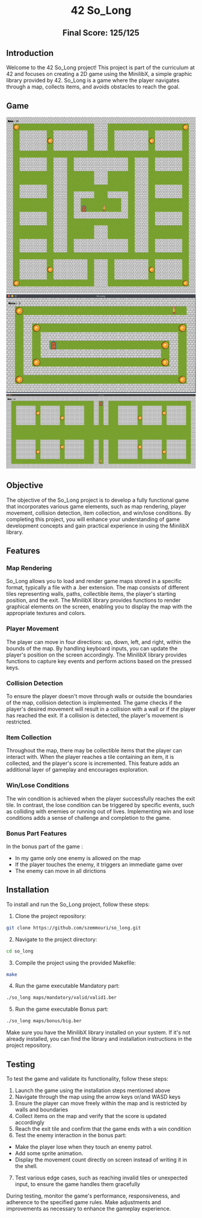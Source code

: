<div align="center">
  <h1>42 So_Long</h1> 
  
  ## Final Score: 125/125
</div>

## Introduction

Welcome to the 42 So_Long project! This project is part of the curriculum at 42 and focuses on creating a 2D game using the MinilibX, a simple graphic library provided by 42. So_Long is a game where the player navigates through a map, collects items, and avoids obstacles to reach the goal.

## Game

![Game Screenshot 1](https://github.com/szemmouri/so_long/blob/main/images/Screen%20Shot%202025-02-09%20at%202.38.17%20PM.png)
![Game Screenshot 2](https://github.com/szemmouri/so_long/blob/main/images/Screen%20Shot%202025-02-09%20at%202.38.56%20PM%201.png)
![Game Screenshot 3](https://github.com/szemmouri/so_long/blob/main/images/Screen%20Shot%202025-02-09%20at%202.42.00%20PM.png)


## Objective

The objective of the So_Long project is to develop a fully functional game that incorporates various game elements, such as map rendering, player movement, collision detection, item collection, and win/lose conditions. By completing this project, you will enhance your understanding of game development concepts and gain practical experience in using the MinilibX library.

## Features

### Map Rendering
So_Long allows you to load and render game maps stored in a specific format, typically a file with a .ber extension. The map consists of different tiles representing walls, paths, collectible items, the player's starting position, and the exit. The MinilibX library provides functions to render graphical elements on the screen, enabling you to display the map with the appropriate textures and colors.

### Player Movement
The player can move in four directions: up, down, left, and right, within the bounds of the map. By handling keyboard inputs, you can update the player's position on the screen accordingly. The MinilibX library provides functions to capture key events and perform actions based on the pressed keys.

### Collision Detection
To ensure the player doesn't move through walls or outside the boundaries of the map, collision detection is implemented. The game checks if the player's desired movement will result in a collision with a wall or if the player has reached the exit. If a collision is detected, the player's movement is restricted.

### Item Collection
Throughout the map, there may be collectible items that the player can interact with. When the player reaches a tile containing an item, it is collected, and the player's score is incremented. This feature adds an additional layer of gameplay and encourages exploration.

### Win/Lose Conditions
The win condition is achieved when the player successfully reaches the exit tile. In contrast, the lose condition can be triggered by specific events, such as colliding with enemies or running out of lives. Implementing win and lose conditions adds a sense of challenge and completion to the game.

### Bonus Part Features
In the bonus part of the game :
- In my game only one enemy is allowed on the map
- If the player touches the enemy, it triggers an immediate game over
- The enemy can move in all dirictions

## Installation

To install and run the So_Long project, follow these steps:

1. Clone the project repository:
```bash
git clone https://github.com/szemmouri/so_long.git
```

2. Navigate to the project directory:
```bash
cd so_long
```

3. Compile the project using the provided Makefile:
```bash
make
```

4. Run the game executable Mandatory part:
```bash
./so_long maps/mandatory/valid/valid1.ber
```

5. Run the game executable Bonus part:
```bash
./so_long maps/bonus/big.ber
```

Make sure you have the MinilibX library installed on your system. If it's not already installed, you can find the library and installation instructions in the project repository.

## Testing

To test the game and validate its functionality, follow these steps:

1. Launch the game using the installation steps mentioned above
2. Navigate through the map using the arrow keys or/and WASD keys
3. Ensure the player can move freely within the map and is restricted by walls and boundaries
4. Collect items on the map and verify that the score is updated accordingly
5. Reach the exit tile and confirm that the game ends with a win condition
6. Test the enemy interaction in the bonus part:
  - Make the player lose when they touch an enemy patrol.
  - Add some sprite animation.
  - Display the movement count directly on screen instead of writing it in the shell.
7. Test various edge cases, such as reaching invalid tiles or unexpected input, to ensure the game handles them gracefully

During testing, monitor the game's performance, responsiveness, and adherence to the specified game rules. Make adjustments and improvements as necessary to enhance the gameplay experience.
